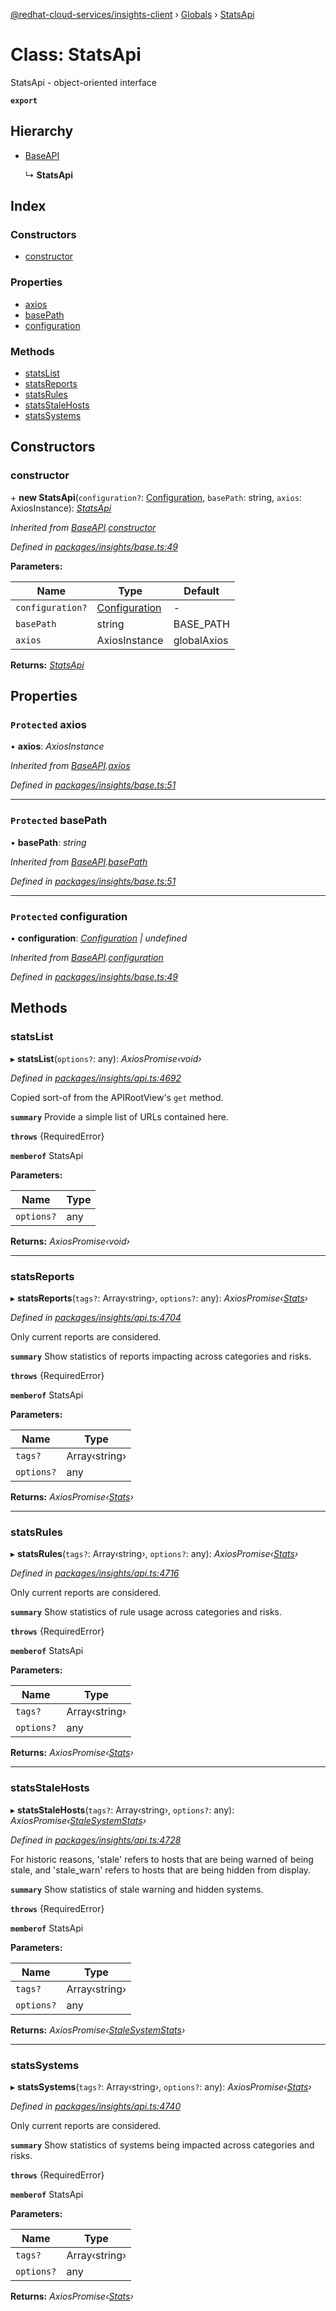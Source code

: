 [@redhat-cloud-services/insights-client](../README.md) › [Globals](../globals.md) › [StatsApi](statsapi.md)

# Class: StatsApi

StatsApi - object-oriented interface

**`export`** 

## Hierarchy

* [BaseAPI](baseapi.md)

  ↳ **StatsApi**

## Index

### Constructors

* [constructor](statsapi.md#constructor)

### Properties

* [axios](statsapi.md#protected-axios)
* [basePath](statsapi.md#protected-basepath)
* [configuration](statsapi.md#protected-configuration)

### Methods

* [statsList](statsapi.md#statslist)
* [statsReports](statsapi.md#statsreports)
* [statsRules](statsapi.md#statsrules)
* [statsStaleHosts](statsapi.md#statsstalehosts)
* [statsSystems](statsapi.md#statssystems)

## Constructors

###  constructor

\+ **new StatsApi**(`configuration?`: [Configuration](configuration.md), `basePath`: string, `axios`: AxiosInstance): *[StatsApi](statsapi.md)*

*Inherited from [BaseAPI](baseapi.md).[constructor](baseapi.md#constructor)*

*Defined in [packages/insights/base.ts:49](https://github.com/RedHatInsights/javascript-clients/blob/master/packages/insights/base.ts#L49)*

**Parameters:**

Name | Type | Default |
------ | ------ | ------ |
`configuration?` | [Configuration](configuration.md) | - |
`basePath` | string | BASE_PATH |
`axios` | AxiosInstance | globalAxios |

**Returns:** *[StatsApi](statsapi.md)*

## Properties

### `Protected` axios

• **axios**: *AxiosInstance*

*Inherited from [BaseAPI](baseapi.md).[axios](baseapi.md#protected-axios)*

*Defined in [packages/insights/base.ts:51](https://github.com/RedHatInsights/javascript-clients/blob/master/packages/insights/base.ts#L51)*

___

### `Protected` basePath

• **basePath**: *string*

*Inherited from [BaseAPI](baseapi.md).[basePath](baseapi.md#protected-basepath)*

*Defined in [packages/insights/base.ts:51](https://github.com/RedHatInsights/javascript-clients/blob/master/packages/insights/base.ts#L51)*

___

### `Protected` configuration

• **configuration**: *[Configuration](configuration.md) | undefined*

*Inherited from [BaseAPI](baseapi.md).[configuration](baseapi.md#protected-configuration)*

*Defined in [packages/insights/base.ts:49](https://github.com/RedHatInsights/javascript-clients/blob/master/packages/insights/base.ts#L49)*

## Methods

###  statsList

▸ **statsList**(`options?`: any): *AxiosPromise‹void›*

*Defined in [packages/insights/api.ts:4692](https://github.com/RedHatInsights/javascript-clients/blob/master/packages/insights/api.ts#L4692)*

Copied sort-of from the APIRootView\'s `get` method.

**`summary`** Provide a simple list of URLs contained here.

**`throws`** {RequiredError}

**`memberof`** StatsApi

**Parameters:**

Name | Type |
------ | ------ |
`options?` | any |

**Returns:** *AxiosPromise‹void›*

___

###  statsReports

▸ **statsReports**(`tags?`: Array‹string›, `options?`: any): *AxiosPromise‹[Stats](../interfaces/stats.md)›*

*Defined in [packages/insights/api.ts:4704](https://github.com/RedHatInsights/javascript-clients/blob/master/packages/insights/api.ts#L4704)*

Only current reports are considered.

**`summary`** Show statistics of reports impacting across categories and risks.

**`throws`** {RequiredError}

**`memberof`** StatsApi

**Parameters:**

Name | Type |
------ | ------ |
`tags?` | Array‹string› |
`options?` | any |

**Returns:** *AxiosPromise‹[Stats](../interfaces/stats.md)›*

___

###  statsRules

▸ **statsRules**(`tags?`: Array‹string›, `options?`: any): *AxiosPromise‹[Stats](../interfaces/stats.md)›*

*Defined in [packages/insights/api.ts:4716](https://github.com/RedHatInsights/javascript-clients/blob/master/packages/insights/api.ts#L4716)*

Only current reports are considered.

**`summary`** Show statistics of rule usage across categories and risks.

**`throws`** {RequiredError}

**`memberof`** StatsApi

**Parameters:**

Name | Type |
------ | ------ |
`tags?` | Array‹string› |
`options?` | any |

**Returns:** *AxiosPromise‹[Stats](../interfaces/stats.md)›*

___

###  statsStaleHosts

▸ **statsStaleHosts**(`tags?`: Array‹string›, `options?`: any): *AxiosPromise‹[StaleSystemStats](../interfaces/stalesystemstats.md)›*

*Defined in [packages/insights/api.ts:4728](https://github.com/RedHatInsights/javascript-clients/blob/master/packages/insights/api.ts#L4728)*

For historic reasons, \'stale\' refers to hosts that are being warned of being stale, and \'stale_warn\' refers to hosts that are being hidden from display.

**`summary`** Show statistics of stale warning and hidden systems.

**`throws`** {RequiredError}

**`memberof`** StatsApi

**Parameters:**

Name | Type |
------ | ------ |
`tags?` | Array‹string› |
`options?` | any |

**Returns:** *AxiosPromise‹[StaleSystemStats](../interfaces/stalesystemstats.md)›*

___

###  statsSystems

▸ **statsSystems**(`tags?`: Array‹string›, `options?`: any): *AxiosPromise‹[Stats](../interfaces/stats.md)›*

*Defined in [packages/insights/api.ts:4740](https://github.com/RedHatInsights/javascript-clients/blob/master/packages/insights/api.ts#L4740)*

Only current reports are considered.

**`summary`** Show statistics of systems being impacted across categories and risks.

**`throws`** {RequiredError}

**`memberof`** StatsApi

**Parameters:**

Name | Type |
------ | ------ |
`tags?` | Array‹string› |
`options?` | any |

**Returns:** *AxiosPromise‹[Stats](../interfaces/stats.md)›*
